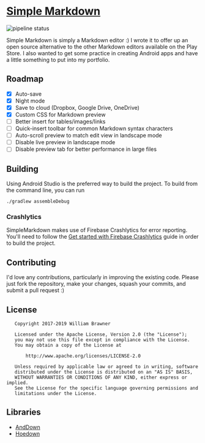 # [Simple Markdown](https://wbrawner.com/portfolio/simple-markdown/)

![pipeline status](https://github.com/wbrawner/SimpleMarkdown/actions/workflows/android.yml/badge.svg)

Simple Markdown is simply a Markdown editor :) I wrote it to offer up an open source alternative to
the other Markdown editors available on the Play Store. I also wanted to get some practice in
creating Android apps and have a little something to put into my portfolio.

## Roadmap

* [x] Auto-save
* [x] Night mode
* [x] Save to cloud (Dropbox, Google Drive, OneDrive)
* [x] Custom CSS for Markdown preview
* [ ] Better insert for tables/images/links
* [ ] Quick-insert toolbar for common Markdown syntax characters
* [ ] Auto-scroll preview to match edit view in landscape mode
* [ ] Disable live preview in landscape mode
* [ ] Disable preview tab for better performance in large files

## Building

Using Android Studio is the preferred way to build the project. To build from the command line, you can run

    ./gradlew assembleDebug

### Crashlytics

SimpleMarkdown makes use of Firebase Crashlytics for error reporting. You'll need to follow the 
[Get started with Firebase Crashlytics](https://firebase.google.com/docs/crashlytics/get-started?platform=android) guide in order to build the project.

## Contributing

I'd love any contributions, particularly in improving the existing code. Please just fork the
repository, make your changes, squash your commits, and submit a pull request :)

## License

```
   Copyright 2017-2019 William Brawner

   Licensed under the Apache License, Version 2.0 (the "License");
   you may not use this file except in compliance with the License.
   You may obtain a copy of the License at

       http://www.apache.org/licenses/LICENSE-2.0

   Unless required by applicable law or agreed to in writing, software
   distributed under the License is distributed on an "AS IS" BASIS,
   WITHOUT WARRANTIES OR CONDITIONS OF ANY KIND, either express or implied.
   See the License for the specific language governing permissions and
   limitations under the License.
```

## Libraries

- [AndDown](https://github.com/commonsguy/cwac-anddown)
- [Hoedown](https://github.com/hoedown/hoedown)
